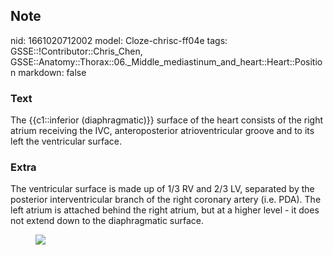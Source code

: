 ## Note
nid: 1661020712002
model: Cloze-chrisc-ff04e
tags: GSSE::!Contributor::Chris_Chen, GSSE::Anatomy::Thorax::06._Middle_mediastinum_and_heart::Heart::Position
markdown: false

### Text
<div class='toggle'>
  The {{c1::inferior (diaphragmatic)}} surface of the heart
  consists of the right atrium receiving the IVC, anteroposterior
  atrioventricular groove and to its left the ventricular surface.
</div>

### Extra
<p class="" id="81ad7489-d965-4747-9f0c-7c53b23fff1a">The
ventricular surface is made up of 1/3 RV and 2/3 LV, separated by
the posterior interventricular branch of the right coronary artery
(i.e. PDA). The left atrium is attached behind the right atrium,
but at a higher level - it does not extend down to the
diaphragmatic surface.
<figure class="image" id="a7bcf4a3-001e-4829-ac07-0eddf4ca620e">
  <a href= 
  "Position%2096f8dacfbbaf494bb8cbcfff24b9d61b/Untitled%201.png"><img src="27b825addaa87959c8ad3d6e67a86e78da6335d5.png"></a>
</figure>

